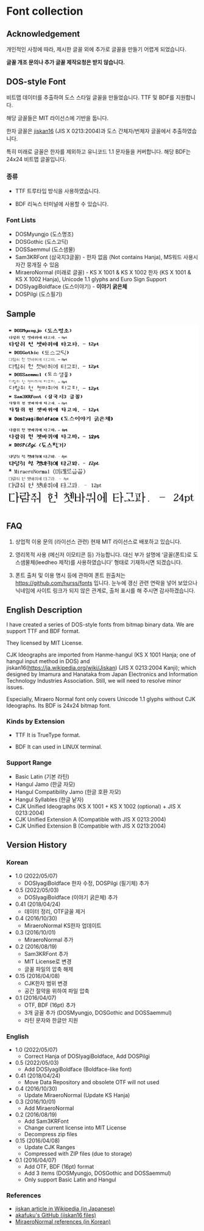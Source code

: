 # Font collection
## Acknowledgement

개인적인 사정에 따라, 제시한 글꼴 외에 추가로 글꼴을 만들기 어렵게 되었습니다.

**글꼴 개조 문의나 추가 글꼴 제작요청은 받지 않습니다.**

## DOS-style Font

비트맵 데이터를 추출하여 도스 스타일 글꼴을 만들었습니다. TTF 및 BDF를 지원합니다.

해당 글꼴들은 MIT 라이선스에 기반을 둡니다.

한자 글꼴은 [jiskan16](https://ja.wikipedia.org/wiki/Jiskan) (JIS X 0213:2004)과 도스 간체자/번체자 글꼴에서 추출하였습니다.

특히 미래로 글꼴은 한자를 제외하고 유니코드 1.1 문자들을 커버합니다. 해당 BDF는 24x24 비트맵 글꼴입니다.

### 종류

* TTF
트루타입 방식을 사용하였습니다.

* BDF
리눅스 터미널에 사용할 수 있습니다.

### Font Lists

* DOSMyungjo (도스명조)
* DOSGothic (도스고딕)
* DOSSaemmul (도스샘물)
* Sam3KRFont (삼국지3글꼴) - 한자 없음 (Not contains Hanja), MS워드 사용시 자간 뭉개질 수 있음
* MiraeroNormal (미래로 글꼴) - KS X 1001 & KS X 1002 한자 (KS X 1001 & KS X 1002 Hanja), Unicode 1.1 glyphs and Euro Sign Support
* DOSIyagiBoldface (도스이야기) - **이야기 굵은체**
* DOSPilgi (도스필기)

## Sample
![Font Sample](/fontsample.PNG)

## FAQ
1. 상업적 이용 문의 (라이선스 관련)
현재 MIT 라이선스로 배포하고 있습니다.

2. 영리목적 사용 (메신저 이모티콘 등)
가능합니다. 대신 부가 설명에 ‘글꼴(폰트)로 도스샘물체(leedheo 제작)를 사용하였습니다’ 형태로 기재하시면 되겠습니다.
 
3. 폰트 출처 및 이용 명시 등에 관하여
폰트 원출처는 https://github.com/hurss/fonts 입니다. 눈누에 갱신 관련 연락을 넣어 보았으나 닉네임에 사이트 링크가 되지 않은 관계로, 출처 표시를 해 주시면 감사하겠습니다.

## English Description

I have created a series of DOS-style fonts from bitmap binary data. We are support TTF and BDF format.

They licensed by MIT License.

CJK Ideographs are imported from Hanme-hangul (KS X 1001 Hanja; one of hangul input method in DOS) and jiskan16(https://ja.wikipedia.org/wiki/Jiskan) (JIS X 0213:2004 Kanji); which designed by Imamura and Hanataka from Japan Electronics and Information Technology Industries Association. Still, we will need to resolve minor issues.

Especially, Miraero Normal font only covers Unicode 1.1 glyphs without CJK Ideographs. Its BDF is 24x24 bitmap font.

### Kinds by Extension
* TTF
It is TrueType format.

* BDF
It can used in LINUX terminal.

### Support Range
* Basic Latin (기본 라틴)
* Hangul Jamo (한글 자모)
* Hangul Compatibility Jamo (한글 호환 자모)
* Hangul Syllables (한글 낱자)
* CJK Unified Ideographs (KS X 1001 + KS X 1002 (optional) + JIS X 0213:2004)
* CJK Unified Extension A (Compatible with JIS X 0213:2004)
* CJK Unified Extension B (Compatible with JIS X 0213:2004)

## Version History
### Korean
* 1.0 (2022/05/07)
  * DOSIyagiBoldface 한자 수정, DOSPilgi (필기체) 추가
* 0.5 (2022/05/03)
  * DOSIyagiBoldface (이야기 굵은체) 추가
* 0.41 (2018/04/24)
  * 데이터 정리, OTF글꼴 제거
* 0.4 (2016/10/30)
  * MiraeroNormal KS한자 업데이트
* 0.3 (2016/10/01)
  * MiraeroNormal 추가
* 0.2 (2016/08/19)
  * Sam3KRFont 추가
  * MIT License로 변경
  * 글꼴 파일의 압축 해제
* 0.15 (2016/04/08)
  * CJK한자 범위 변경
  * 공간 절약을 위하여 파일 압축
* 0.1 (2016/04/07)
  * OTF, BDF (16pt) 추가
  * 3개 글꼴 추가 (DOSMyungjo, DOSGothic and DOSSaemmul)
  * 라틴 문자와 한글만 지원

### English
* 1.0 (2022/05/07)
  * Correct Hanja of DOSIyagiBoldface, Add DOSPilgi
* 0.5 (2022/05/03)
  * Add DOSIyagiBoldface (Boldface-like font)
* 0.41 (2018/04/24)
  * Move Data Repository and obsolete OTF will not used
* 0.4 (2016/10/30)
  * Update MiraeroNormal (Update KS Hanja)
* 0.3 (2016/10/01)
  * Add MiraeroNormal
* 0.2 (2016/08/19)
  * Add Sam3KRFont
  * Change current license into MIT License
  * Decompress zip files
* 0.15 (2016/04/08)
  * Update CJK Ranges
  * Compressed with ZIP files (due to storage)
* 0.1 (2016/04/07)
  * Add OTF, BDF (16pt) format
  * Add 3 items (DOSMyungjo, DOSGothic and DOSSaemmul)
  * Only support Basic Latin and Hangul

### References
* [jiskan article in Wikipedia (in Japanese)](http://kanji.zinbun.kyoto-u.ac.jp/~yasuoka/ftp/fonts/)
* [akafuku's GitHub (jiskan16 files)](https://github.com/akahuku/ufo/tree/master/src/jiskan)
* [MiraeroNormal references (in Korean)](http://www.korean.go.kr/front/etcData/etcDataView.do?mn_id=46&etc_seq=47&pageIndex=1)
